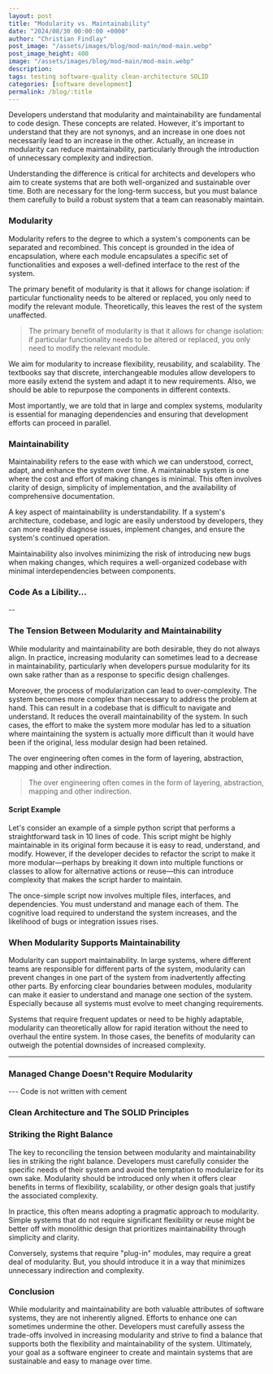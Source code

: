 ```yaml
---
layout: post
title: "Modularity vs. Maintainability"
date: "2024/08/30 00:00:00 +0000"
author: "Christian Findlay"
post_image: "/assets/images/blog/mod-main/mod-main.webp"
post_image_height: 400
image: "/assets/images/blog/mod-main/mod-main.webp"
description: 
tags: testing software-quality clean-architecture SOLID
categories: [software development]
permalink: /blog/:title
---
```


Developers understand that modularity and maintainability are fundamental to code design. These concepts are related. However, it's important to understand that they are not synonys, and an increase in one does not necessarily lead to an increase in the other. Actually, an increase in modularity can reduce maintainability, particularly through the introduction of unnecessary complexity and indirection. 

Understanding the difference is critical for architects and developers who aim to create systems that are both well-organized and sustainable over time. Both are necessary for the long-term success, but you must balance them carefully to build a robust system that a team can reasonably maintain.

### Modularity

Modularity refers to the degree to which a system's components can be separated and recombined. This concept is grounded in the idea of encapsulation, where each module encapsulates a specific set of functionalities and exposes a well-defined interface to the rest of the system. 

The primary benefit of modularity is that it allows for change isolation: if particular functionality needs to be altered or replaced, you only need to modify the relevant module. Theoretically, this leaves the rest of the system unaffected.

> The primary benefit of modularity is that it allows for change isolation: if particular functionality needs to be altered or replaced, you only need to modify the relevant module.

We aim for modularity to increase flexibility, reusability, and scalability. The textbooks say that discrete, interchangeable modules allow developers to more easily extend the system and adapt it to new requirements. Also, we should be able to repurpose the components in different contexts. 

Most importantly, we are told that in large and complex systems, modularity is essential for managing dependencies and ensuring that development efforts can proceed in parallel.

### Maintainability

Maintainability refers to the ease with which we can understood, correct, adapt, and enhance the system over time. A maintainable system is one where the cost and effort of making changes is minimal. This often involves clarity of design, simplicity of implementation, and the availability of comprehensive documentation. 

A key aspect of maintainability is understandability. If a system's architecture, codebase, and logic are easily understood by developers, they can more readily diagnose issues, implement changes, and ensure the system's continued operation. 

Maintainability also involves minimizing the risk of introducing new bugs when making changes, which requires a well-organized codebase with minimal interdependencies between components.

### Code As a Libility...

--

### The Tension Between Modularity and Maintainability

While modularity and maintainability are both desirable, they do not always align. In practice, increasing modularity can sometimes lead to a decrease in maintainability, particularly when developers pursue modularity for its own sake rather than as a response to specific design challenges.

Moreover, the process of modularization can lead to over-complexity. The system becomes more complex than necessary to address the problem at hand. This can result in a codebase that is difficult to navigate and understand. It reduces the overall maintainability of the system. In such cases, the effort to make the system more modular has led to a situation where maintaining the system is actually more difficult than it would have been if the original, less modular design had been retained.

The over engineering often comes in the form of layering, abstraction, mapping and other indirection. 

> The over engineering often comes in the form of layering, abstraction, mapping and other indirection. 

#### Script Example

Let's consider an example of a simple python script that performs a straightforward task in 10 lines of code. This script might be highly maintainable in its original form because it is easy to read, understand, and modify. However, if the developer decides to refactor the script to make it more modular—perhaps by breaking it down into multiple functions or classes to allow for alternative actions or reuse—this can introduce complexity that makes the script harder to maintain. 

The once-simple script now involves multiple files, interfaces, and dependencies. You must understand and manage each of them. The cognitive load required to understand the system increases, and the likelihood of bugs or integration issues rises.

### When Modularity Supports Maintainability

Modularity can support maintainability. In large systems, where different teams are responsible for different parts of the system, modularity can prevent changes in one part of the system from inadvertently affecting other parts. By enforcing clear boundaries between modules, modularity can make it easier to understand and manage one section of the system. Especially because all systems must evolve to meet changing requirements.

Systems that require frequent updates or need to be highly adaptable, modularity can theoretically allow for rapid iteration without the need to overhaul the entire system. In those cases, the benefits of modularity can outweigh the potential downsides of increased complexity.


---

### Managed Change Doesn't Require Modularity

--- Code is not written with cement

### Clean Architecture and The SOLID Principles

### Striking the Right Balance

The key to reconciling the tension between modularity and maintainability lies in striking the right balance. Developers must carefully consider the specific needs of their system and avoid the temptation to modularize for its own sake. Modularity should be introduced only when it offers clear benefits in terms of flexibility, scalability, or other design goals that justify the associated complexity.

In practice, this often means adopting a pragmatic approach to modularity. Simple systems that do not require significant flexibility or reuse might be better off with monolithic design that prioritizes maintainability through simplicity and clarity. 

Conversely, systems that require "plug-in" modules, may require a great deal of modularity. But, you should introduce it in a way that minimizes unnecessary indirection and complexity.

### Conclusion

While modularity and maintainability are both valuable attributes of software systems, they are not inherently aligned. Efforts to enhance one can sometimes undermine the other. Developers must carefully assess the trade-offs involved in increasing modularity and strive to find a balance that supports both the flexibility and maintainability of the system. Ultimately, your goal as a software engineer to create and maintain systems that are sustainable and easy to manage over time.